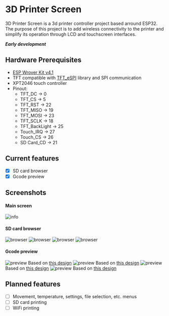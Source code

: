 # 3D Printer Screen
3D Printer Screen is a 3d printer controller project based arround ESP32. The purpose of this project is to add wireless connectivity to the printer and simplify its operation through LCD and touchscreen interfaces.

**_Early development_**

## Hardware Prerequisites
- [ESP Wrover Kit v4.1](https://docs.espressif.com/projects/esp-idf/en/latest/esp32/hw-reference/esp32/get-started-wrover-kit.html)
- TFT compatible with [TFT_eSPI](https://github.com/Bodmer/TFT_eSPI) library and SPI communication
- XPT2046 touch controller
- Pinout:
  * TFT_DC          -> 0
  * TFT_CS          -> 5
  * TFT_RST         -> 22
  * TFT_MISO        -> 19
  * TFT_MOSI        -> 23
  * TFT_SCLK        -> 18
  * TFT_BackLight   -> 25
  * Touch_IRQ       -> 27
  * Touch_CS        -> 26
  * SD Card_CD      -> 21

## Current features
 - [x] SD card browser
 - [x] Gcode preview
 
## Screenshots
#### Main screen
![info](/images/screenshots/screenshot_2021_1_18_3_1_7.png)
#### SD card browser
![browser](/images/screenshots/screenshot_2021_1_15_23_4_5.png)
![browser](/images/screenshots/screenshot_2021_1_15_23_4_56.png)
![browser](/images/screenshots/screenshot_2021_1_15_23_4_27.png)
![browser](/images/screenshots/screenshot_2021_1_15_23_4_46.png)
#### Gcode preview
![preview](/images/screenshots/screenshot_2021_1_18_18_55_15.png) Based on [this design](https://www.thingiverse.com/thing:2508515)
![preview](/images/screenshots/screenshot_2021_1_15_23_5_20.png) Based on [this design](https://www.thingiverse.com/thing:2914080)
![preview](/images/screenshots/screenshot_2021_1_15_23_6_17.png) Based on [this design](https://www.thingiverse.com/thing:826836)
![preview](/images/screenshots/screenshot_2021_1_15_23_7_13.png) Based on [this design](https://www.thingiverse.com/thing:1657791)
 
## Planned features
 - [ ] Movement, temperature, settings, file selection, etc. menus
 - [ ] SD card printing
 - [ ] WiFi printing
